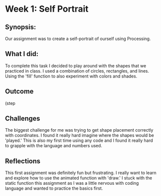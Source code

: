 # Week 1: Self Portrait 
## Synopsis:
Our assignment was to create a self-portrait of ourself using Processing.
## What I did:
To complete this task I decided to play around with the shapes that we practiced in class. 
I used a combination of circles, rectangles, and lines. Using the 'fill' function to also experiment with colors and shades.
## Outcome
(step
## Challenges
The biggest challenge for me was trying to get shape placement correctly with coordinates. I found it really hard imagine where the shapes would be 'played.' 
This is also my first time using any code and I found it really hard to grapple with the language and numbers used. 
## Reflections
This first assignment was definitely fun but frustrating. I really want to learn and explore how to use the animated function with 'draw.' 
I stuck with the static function this assignment as I was a little nervous with coding language and wanted to practice the basics first.
